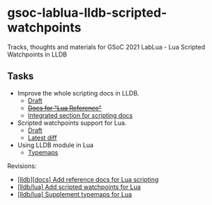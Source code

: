 # gsoc-lablua-lldb-scripted-watchpoints

Tracks, thoughts and materials for GSoC 2021 LabLua - Lua Scripted Watchpoints in LLDB

## Tasks

* Improve the whole scripting docs in LLDB.
  - [Draft](./drafts/lua-docs-draft.md)
  - ~~[Docs for "Lua Reference"](./tasks/lua-reference.rst)~~
  - [Integrated section for scripting docs](https://gsoc2021.sigeryeung.tk/lldb-docs)
* Scripted watchpoints support for Lua.
  - [Draft](./drafts/lua-scripted-watchpoints.md)
  - [Latest diff](./tasks/patch.diff)
* Using LLDB module in Lua
  - [Typemaps](./tasks/lldb-module/lua-typemaps.swig)

Revisions:
  - [[lldb][docs] Add reference docs for Lua scripting](https://reviews.llvm.org/D104281)
  - [[lldb/lua] Add scripted watchpoints for Lua](https://reviews.llvm.org/D105034)
  - [[lldb/lua] Supplement typemaps for Lua](https://reviews.llvm.org/D108090)